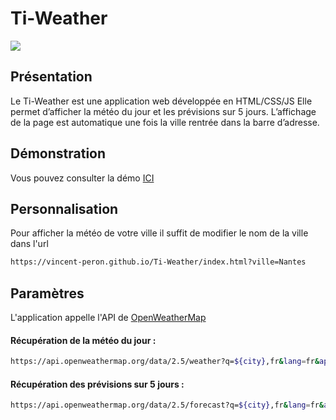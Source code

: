 #  Ti-Weather

![](https://www.zupimages.net/up/22/26/csah.png)


##  Présentation

Le Ti-Weather est une application web développée en HTML/CSS/JS
Elle permet d’afficher la météo du jour et les prévisions sur 5 jours.
L’affichage de la page est automatique une fois la ville rentrée dans la barre d’adresse.


##  Démonstration

Vous pouvez consulter la démo [ICI](https://vincent-peron.github.io/Ti-Weather/index.html?ville=Nantes)

  
##  Personnalisation
Pour afficher la météo de votre ville il suffit de modifier le nom de la ville dans l'url

```bash
https://vincent-peron.github.io/Ti-Weather/index.html?ville=Nantes
```

##  Paramètres

 L'application appelle l'API de [OpenWeatherMap](https://openweathermap.org/)

#### Récupération de la météo du jour :
```bash
https://api.openweathermap.org/data/2.5/weather?q=${city},fr&lang=fr&appid=c21a75b667d6f7abb81f118dcf8d4611&units=metric
```

#### Récupération des prévisions sur 5 jours :

```bash
https://api.openweathermap.org/data/2.5/forecast?q=${city},fr&lang=fr&appid=c21a75b667d6f7abb81f118dcf8d4611&units=metric
```